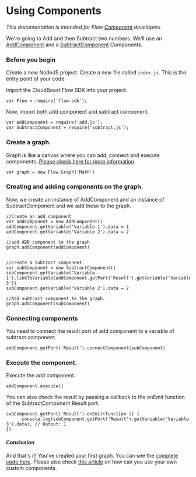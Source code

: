 # Using Components

*This documentation is intended for Flow [Component](../Component/README.md) developers*

We're going to Add and then Subtract two numbers. We'll use an [AddComponent](../examples/add.js) and a [SubtractComponent](../examples/subtract.js) Components. 

### Before you begin

Create a new NodeJS project. Create a new file called `index.js`. This is the entry point of your code. 

Import the CloudBoost Flow SDK into your project. 

```
var Flow = require('flow-sdk');
```

Now, import both add component and subtract component. 

```
var AddComponent = require('add.js');
var SubtractComponent = require('subtract.js');
```

### Create a graph. 

Graph is like a canvas where you can add, connect and execute components. [Please check here for more information](../Graph/README.md)

```
var graph = new Flow.Graph('Math')
```

### Creating and adding components on the graph.

Now, we create an instance of AddComponent and an instance of SubtractComponent and we add these to the graph. 

```
//Create an add component
var addComponent = new AddComponent()
addComponent.getVariable('Variable 1').data = 1
addComponent.getVariable('Variable 2').data = 2

//add ADD component to the graph
graph.addComponent(addComponent)


//create a subtract component. 
var subComponent = new SubtractComponent()
subComponent.getVariable('Variable 1').linkToVariable(addComponent.getPort('Result').getVariable('Variable 3'))
subComponent.getVariable('Variable 2').data = 2

//Add subtract component to the graph.
graph.addComponent(subComponent)
```

### Connecting components

You need to connect the result port of add component to a variable of subtract component. 

```
addComponent.getPort('Result').connectComponent(subComponent)
```

### Execute the component. 

Execute the add component. 

```
addComponent.execute()
```

You can also check the result by passing a callback to the onEmit function of the SubtractComponent Result port. 

```
subComponent.getPort('Result').onEmit(function () {
      console.log(subComponent.getPort('Result').getVariable('Variable 3').data); // Output: 1
})
```

#### Conclusion

And that's it! You've created your first graph. You can see the [complete code here](../examples/math.js). Please also check [this article](../examples/create-a-component.md) on how can you use your own custom components. 
